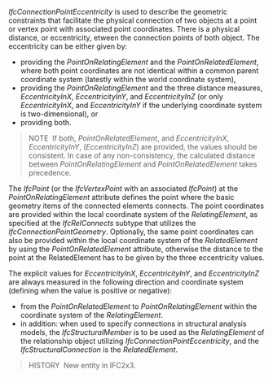 _IfcConnectionPointEccentricity_ is used to describe the geometric constraints that facilitate the physical connection of two objects at a point or vertex point with associated point coordinates. There is a physical distance, or eccentricity, etween the connection points of both object. The eccentricity can be either given by:

* providing the _PointOnRelatingElement_ and the _PointOnRelatedElement_, where both point coordinates are not identical within a common parent coordinate system (latestly within the world coordinate system),
* providing the _PointOnRelatingElement_ and the three distance measures, _EccentricityInX_, _EccentricityInY_, and _EccentricityInZ_ (or only _EccentricityInX_, and _EccentricityInY_ if the underlying coordinate system is two-dimensional), or
* providing both.

> NOTE  If both, _PointOnRelatedElement_, and _EccentricityInX_, _EccentricityInY_, (_EccentricityInZ_) are provided, the values should be consistent. In case of any non-consistency, the calculated distance between _PointOnRelatingElement_ and _PointOnRelatedElement_ takes precedence.

The _IfcPoint_ (or the _IfcVertexPoint_ with an associated _IfcPoint_) at the _PointOnRelatingElement_ attribute defines the point where the basic geometry items of the connected elements connects. The point coordinates are provided within the local coordinate system of the _RelatingElement_, as specified at the _IfcRelConnects_ subtype that utilizes the _IfcConnectionPointGeometry_. Optionally, the same point coordinates can also be provided within the local coordinate system of the _RelatedElement_ by using the _PointOnRelatedElement_ attribute, otherwise the distance to the point at the RelatedElement has to be given by the three eccentricity values.

The explicit values for _EccentricityInX_, _EccentricityInY_, and _EccentricityInZ_ are always measured in the following direction and coordinate system (defining when the value is positive or negative):

* from the _PointOnRelatedElement_ to _PointOnRelatingElement_ within the coordinate system of the _RelatingElement_.
* in addition: when used to specify connections in structural analysis models, the _IfcStructuralMember_ is to be used as the _RelatingElement_ of the relationship object utilizing _IfcConnectionPointEccentricity_, and the _IfcStructuralConnection_ is the _RelatedElement_.

> HISTORY&nbsp; New entity in IFC2x3.